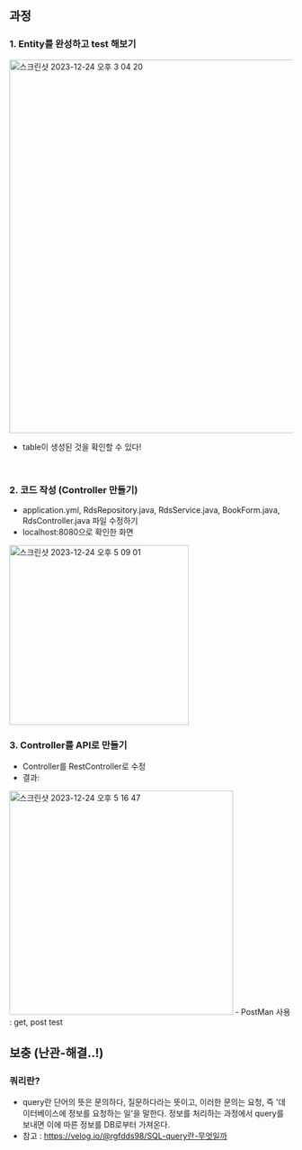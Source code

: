 ## 과정
### 1. Entity를 완성하고 test 해보기
<img width="663" alt="스크린샷 2023-12-24 오후 3 04 20" src="https://github.com/GDSC-Ewha-5th/GDSC-Server-5th/assets/78548833/a382738a-7483-4680-8934-0f1e0e2fc180">

- table이 생성된 것을 확인할 수 있다!

</br>

### 2. 코드 작성 (Controller 만들기)
- application.yml, RdsRepository.java, RdsService.java, BookForm.java, RdsController.java 파일 수정하기
- localhost:8080으로 확인한 화면

<img width="319" alt="스크린샷 2023-12-24 오후 5 09 01" src="https://github.com/GDSC-Ewha-5th/GDSC-Server-5th/assets/78548833/b2d92be2-672b-4e8a-9dc4-1a4346473163">

### 3. Controller를 API로 만들기
- Controller를 RestController로 수정
- 결과:
<img width="398" alt="스크린샷 2023-12-24 오후 5 16 47" src="https://github.com/GDSC-Ewha-5th/GDSC-Server-5th/assets/78548833/a22978a2-6a0a-4212-9db5-e18f60b31007">
- PostMan 사용 : get, post test



## 보충 (난관-해결..!)
### 쿼리란?
 - query란 단어의 뜻은 문의하다, 질문하다라는 뜻이고, 이러한 문의는 요청, 즉 '데이터베이스에 정보를 요청하는 일'을 말한다. 정보를 처리하는 과정에서 query를 보내면 이에 따른 정보를 DB로부터 가져온다.
 - 참고 : https://velog.io/@rgfdds98/SQL-query란-무엇일까

